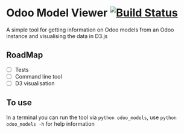 # Odoo Model Viewer [![Build Status](https://travis-ci.org/Gimpneek/odoo_models2json.svg?branch=feature_d3_vis)](https://travis-ci.org/Gimpneek/odoo_models2json)
A simple tool for getting information on Odoo models from an Odoo instance and visualising the data in D3.js

## RoadMap
 - [ ] Tests
 - [ ] Command line tool
 - [ ] D3 visualisation
 
## To use
In a terminal you can run the tool via `python odoo_models`, use `python odoo_models -h` for help information